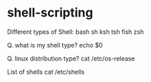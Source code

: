 # shell-scripting

Different types of Shell:
  bash
  sh
  ksh
  tsh
  fish
  zsh

Q. what is my shell type?
  echo $0

Q. linux distribution type?
  cat /etc/os-release
  
List of shells
  cat /etc/shells
